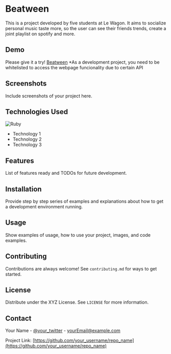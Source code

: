 # Beatween

This is a project developed by five students at Le Wagon. It aims to socialize personal music taste more, so the user can see their friends trends, create a joint playlist on spotify and more.

## Demo

Please give it a try!
[Beatween](https://beatween-e1ae66294d65.herokuapp.com/)
*As a development project, you need to be whitelisted to access the webpage funcionality due to certain API

## Screenshots

Include screenshots of your project here.

## Technologies Used
  ![Ruby](https://img.shields.io/badge/Ruby-v3.1.0-green.svg)
- Technology 1
- Technology 2
- Technology 3

## Features

List of features ready and TODOs for future development.

## Installation

Provide step by step series of examples and explanations about how to get a development environment running.

## Usage

Show examples of usage, how to use your project, images, and code examples.

## Contributing

Contributions are always welcome! See `contributing.md` for ways to get started.

## License

Distribute under the XYZ License. See `LICENSE` for more information.

## Contact

Your Name - [@your_twitter](https://twitter.com/your_twitter) - yourEmail@example.com

Project Link: [https://github.com/your_username/repo_name](https://github.com/your_username/repo_name)
